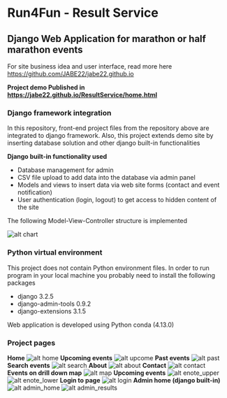 # Run4Fun - Result Service
## Django Web Application for marathon or half marathon events

For site business idea and user interface, read more here https://github.com/JABE22/jabe22.github.io

**Project demo Published in https://jabe22.github.io/ResultService/home.html**

### Django framework integration

In this repository, front-end project files from the repository above are integrated to django framework. Also, this project extends demo site by inserting database solution and other django built-in functionalities

**Django built-in functionality used**
- Database management for admin
- CSV file upload to add data into the database via admin panel
- Models and views to insert data via web site forms (contact and event notification)
- User authentication (login, logout) to get access to hidden content of the site

The following Model-View-Controller structure is implemented

![alt chart](https://bmu-verlag.de/wp-content/uploads/image1-6.png)

### Python virtual environment

This project does not contain Python environment files. In order to run program in your local machine you probably need to install the following packages
* django 3.2.5
* django-admin-tools 0.9.2
* django-extensions 3.1.5

Web application is developed using Python conda (4.13.0)

### Project pages

**Home**
![alt home](https://raw.githubusercontent.com/JABE22/Run4Fun/master/run4fun/ProjectImages/Home.JPG)
**Upcoming events**
![alt upcome](https://raw.githubusercontent.com/JABE22/Run4Fun/master/run4fun/ProjectImages/Upcome.JPG)
**Past events**
![alt past](https://raw.githubusercontent.com/JABE22/Run4Fun/master/run4fun/ProjectImages/Past.JPG)
**Search events**
![alt search](https://raw.githubusercontent.com/JABE22/Run4Fun/master/run4fun/ProjectImages/Search.JPG)
**About**
![alt about](https://raw.githubusercontent.com/JABE22/Run4Fun/master/run4fun/ProjectImages/About.JPG)
**Contact**
![alt contact](https://raw.githubusercontent.com/JABE22/Run4Fun/master/run4fun/ProjectImages/Contact.JPG)
**Events on drill down map**
![alt map](https://raw.githubusercontent.com/JABE22/Run4Fun/master/run4fun/ProjectImages/Map.JPG)
**Upcoming events**
![alt enote_upper](https://raw.githubusercontent.com/JABE22/Run4Fun/master/run4fun/ProjectImages/Enote.JPG)
![alt enote_lower](https://raw.githubusercontent.com/JABE22/Run4Fun/master/run4fun/ProjectImages/Enote2.JPG)
**Login to page**
![alt login](https://raw.githubusercontent.com/JABE22/Run4Fun/master/run4fun/ProjectImages/Login.JPG)
**Admin home (django built-in)**
![alt admin_home](https://raw.githubusercontent.com/JABE22/Run4Fun/master/run4fun/ProjectImages/Admin_home.JPG)
![alt admin_results](https://raw.githubusercontent.com/JABE22/Run4Fun/master/run4fun/ProjectImages/Admin_results.JPG)
